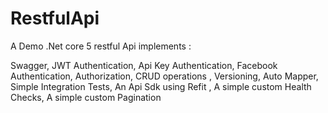 # RestfulApi

A Demo .Net core 5 restful Api implements :

Swagger,
JWT Authentication,
Api Key Authentication,
Facebook Authentication,
Authorization,
CRUD operations ,
Versioning,
Auto Mapper,
Simple Integration Tests,
An Api Sdk using Refit ,
A simple custom Health Checks,
A simple custom Pagination 





